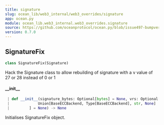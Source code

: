 ```yaml
---
title: signature
slug: ocean_lib/web3_internal/web3_overrides/signature
app: ocean.py
module: ocean_lib.web3_internal.web3_overrides.signature
source: https://github.com/oceanprotocol/ocean.py/blob/issue497-bumpversion-to-v0.7.0/ocean_lib/web3_internal/web3_overrides/signature.py
version: 0.7.0
---
```

## SignatureFix

```python
class SignatureFix(Signature)
```

Hack the Signature class to allow rebuilding of signature with a
v value of 27 or 28 instead of 0 or 1

#### \_\_init\_\_

```python
 | def __init__(signature_bytes: Optional[bytes] = None, vrs: Optional[Tuple[int, int, int]] = None, backend: Optional[
 |             Union[BaseECCBackend, Type[BaseECCBackend], str, None]
 |         ] = None) -> None
```

Initialises SignatureFix object.


